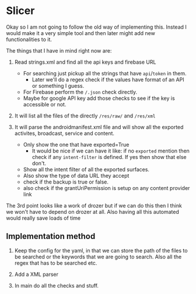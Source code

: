 # Slicer

Okay so I am not going to follow the old way of implementing this. Instead I would make it a very simple tool and then later might add new functionalities to it.

The things that I have in mind right now are:

1) Read strings.xml and find all the api keys and firebase URL
    - For searching just pickup all the strings that have `api`/`token` in them.
        + Later we'll do a regex check if the values have format of an API or something I guess.
    - For Firebase perform the `/.json` check directly.
    - Maybe for google API key add those checks to see if the key is accessible or not.

2) It will list all the files of the directly `/res/raw/` and `/res/xml`
3) It will parse the androidmanifest.xml file and will show all the exported activites, broadcast, service and content.
    - Only show the one that have exported=True
        + It would be nice if we can have it like: if no `exported` mention then check if any `intent-filter` is defined. If yes then show that else don't.
    - Show all the intent filter of all the exported surfaces.
    - Also show the type of data URL they accept
    - check if the backup is true or false.
    - also check if the grantUriPermission is setup on any content provider link


The 3rd point looks like a work of drozer but if we can do this then I think we won't have to depend on drozer at all. Also having all this automated would really save loads of time

## Implementation method

1) Keep the config for the yaml, in that we can store the path of the files to be searched or the keywords that we are going to search.
Also all the regex that has to be searched etc.

2) Add a XML parser
3) In main do all the checks and stuff.
